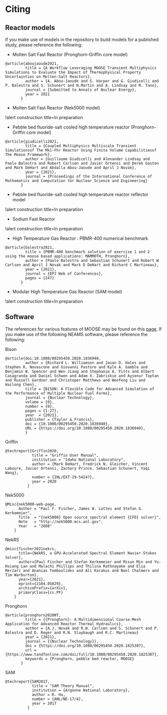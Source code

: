 # Citing

## Reactor models

If you make use of models in the repository to build models for a published study, please reference
the following:

- Molten Salt Fast Reactor (Pronghorn-Griffin core model)

```
@article{aboujaoude2021,
         title = {A Workflow Leveraging MOOSE Transient Multiphysics Simulations to Evaluate the Impact of Thermophysical Property Uncertainties on Molten-Salt Reactors},
         author = {A. Abou-Jaoude and S. Harper and G. Giudicelli and P. Balestra and S. Schunert and N.Martin and A. Lindsay and M. Tano},
         journal = {Submitted to Annals of Nuclear Energy},
         year = 2021
       }
```

- Molten Salt Fast Reactor (Nek5000 model)

!alert construction title=In preparation


- Pebble bed fluoride-salt cooled high temperature reactor (Pronghorn-Griffin core model)

```
@article{giudicelli2021,
         title = {Coupled Multiphysics Multiscale Transient Simulationsof The Mk1-Fhr Reactor Using Finite Volume Capabilitiesof The Moose Framework},
         author = {Guillaume Giudicelli and Alexander Lindsay and Paolo Balestra and Robert Carlsen and Javier Ortensi and Derek Gaston and Mark DeHart and Abdalla Abou-Jaoude and April J Novak},
         year = {2021},
         journal = {Proceedings of the International Conference of Mathematics and Computation for Nuclear Science and Engineering}
       }
```

- Pebble bed fluoride-salt cooled high temperature reactor reflector model

!alert construction title=In preparation


- Sodium Fast Reactor

!alert construction title=In preparation


- High Temperature Gas Reactor : PBMR-400 numerical benchmark

```
@article{balestra2021,
         title = {PBMR-400 benchmark solution of exercise 1 and 2 using the moose based applications: MAMMOTH, Pronghorn},
         author = {Paolo Balestra and Sebastian Schunert and Robert W Carlsen and April J Novak and Mark D DeHart and Richard C Martineau},
         year = {2021},
         journal = {EPJ Web of Conferences},
         pages = {247}
       }
```

- Modular High Temperature Gas Reactor (SAM model)

!alert construction title=In preparation

## Software

The references for various features of MOOSE may be found on this
[page](https://mooseframework.inl.gov/citing.html).
If you make use of the following NEAMS software, please reference the following:

Bison

```
@article{doi:10.1080/00295450.2020.1836940,
         author = {Richard L. Williamson and Jason D. Hales and Stephen R. Novascone and Giovanni Pastore and Kyle A. Gamble and Benjamin W. Spencer and Wen Jiang and Stephanie A. Pitts and Albert Casagranda and Daniel Schwen and Adam X. Zabriskie and Aysenur Toptan and Russell Gardner and Christoper Matthews and Wenfeng Liu and Hailong Chen},
         title = {BISON: A Flexible Code for Advanced Simulation of the Performance of Multiple Nuclear Fuel Forms},
         journal = {Nuclear Technology},
         volume = {0},
         number = {0},
         pages = {1-27},
         year  = {2021},
         publisher = {Taylor & Francis},
         doi = {10.1080/00295450.2020.1836940},
         URL = {https://doi.org/10.1080/00295450.2020.1836940},
         }
```

Griffin

```
@techreport{Griffin2020,
            title = "Griffin User Manual",
            institution = "Idaho National Laboratory",
            author = {Mark DeHart, Fredrick N. Gleicher, Vincent Laboure, Javier Ortensi, Zachary Prince, Sebastian Schunert, Yaqi Wang},
            number = {INL/EXT-19-54247},
            year = 2020
          }
```

Nek5000

```
@Misc{nek5000-web-page,
      Author = "Paul F. Fischer, James W. Lottes and Stefan G. Kerkemeier",
      Title  = "{nek5000} Open source spectral element {CFD} solver}",
      Note   = "http://nek5000.mcs.anl.gov",
      Year   = "2008"
    }
```

NekRS

```
@misc{fischer2021nekrs,
      title={NekRS, a GPU-Accelerated Spectral Element Navier-Stokes Solver},
      author={Paul Fischer and Stefan Kerkemeier and Misun Min and Yu-Hsiang Lan and Malachi Phillips and Thilina Rathnayake and Elia Merzari and Ananias Tomboulides and Ali Karakus and Noel Chalmers and Tim Warburton},
      year={2021},
      eprint={2104.05829},
      archivePrefix={arXiv},
      primaryClass={cs.PF}
    }
```

Pronghorn

```
@article{pronghorn2020NT,
         title = {{Pronghorn}: A Multidimensional Coarse-Mesh Application for Advanced Reactor Thermal Hydraulics},
         author = {A.J. Novak and R.W. Carlsen and S. Schunert and P. Balestra and D. Reger and R.N. Slaybaugh and R.C. Martineau}
         year = {2021},
         journal = {{Nuclear Technology}},
         doi = {https://doi.org/10.1080/00295450.2020.1825307},
         url = {https://www.tandfonline.com/doi/full/10.1080/00295450.2020.1825307},
         keywords = {Pronghorn, pebble bed reactor, MOOSE}
       }
```

SAM

```
@techreport{SAM2017,
            title = "SAM Theory Manual",
            institution = {Argonne National Laboratory},
            author = R. Hu,
            number = {ANL/NE-17/4},
            year = 2017
          }
```
